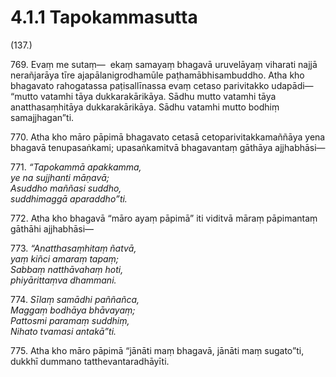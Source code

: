 

# 4.1.1 Tapokammasutta




(137.)

769\. Evaṃ me sutaṃ—  ekaṃ samayaṃ bhagavā uruvelāyaṃ viharati najjā nerañjarāya tīre ajapālanigrodhamūle paṭhamābhisambuddho. Atha kho bhagavato rahogatassa paṭisallīnassa evaṃ cetaso parivitakko udapādi—  “mutto vatamhi tāya dukkarakārikāya. Sādhu mutto vatamhi tāya anatthasaṃhitāya dukkarakārikāya. Sādhu vatamhi mutto bodhiṃ samajjhagan”ti.

770\. Atha kho māro pāpimā bhagavato cetasā cetoparivitakkamaññāya yena bhagavā tenupasaṅkami; upasaṅkamitvā bhagavantaṃ gāthāya ajjhabhāsi—

771\. _“Tapokammā apakkamma,_  
_ye na sujjhanti māṇavā;_  
_Asuddho maññasi suddho,_  
_suddhimaggā aparaddho”ti._  


772\. Atha kho bhagavā “māro ayaṃ pāpimā” iti viditvā māraṃ pāpimantaṃ gāthāhi ajjhabhāsi—

773\. _“Anatthasaṃhitaṃ ñatvā,_  
_yaṃ kiñci amaraṃ tapaṃ;_  
_Sabbaṃ natthāvahaṃ hoti,_  
_phiyārittaṃva dhammani._  


774\. _Sīlaṃ samādhi paññañca,_  
_Maggaṃ bodhāya bhāvayaṃ;_  
_Pattosmi paramaṃ suddhiṃ,_  
_Nihato tvamasi antakā”ti._  


775\. Atha kho māro pāpimā “jānāti maṃ bhagavā, jānāti maṃ sugato”ti, dukkhī dummano tatthevantaradhāyīti.



